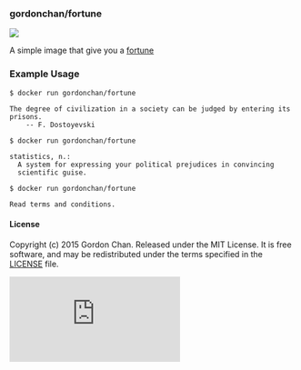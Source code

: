 ### gordonchan/fortune

[![](https://images.microbadger.com/badges/image/gordonchan/fortune.svg)](http://microbadger.com/images/gordonchan/fortune "Get your own image badge on microbadger.com")

A simple image that give you a [fortune](https://en.wikipedia.org/wiki/Fortune_%28Unix%29)

### Example Usage

```
$ docker run gordonchan/fortune

The degree of civilization in a society can be judged by entering its prisons.
    -- F. Dostoyevski

$ docker run gordonchan/fortune

statistics, n.:
  A system for expressing your political prejudices in convincing
  scientific guise.

$ docker run gordonchan/fortune

Read terms and conditions.
```

#### License

Copyright (c) 2015 Gordon Chan. Released under the MIT License. It is free software, and may be redistributed under the terms specified in the [LICENSE](https://github.com/gchan/dockerfiles/blob/master/LICENSE.txt) file.

[![Analytics](https://ga-beacon.appspot.com/UA-70790190-2/dockerfiles/fortune/README.md?flat)](https://github.com/igrigorik/ga-beacon)
